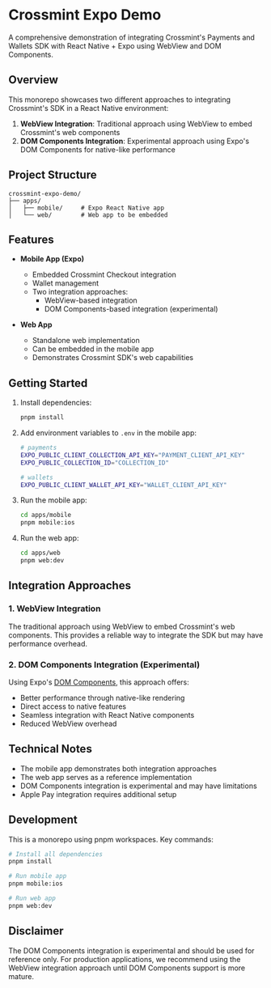 # Crossmint Expo Demo

A comprehensive demonstration of integrating Crossmint's Payments and Wallets SDK with React Native + Expo using WebView and DOM Components.

## Overview

This monorepo showcases two different approaches to integrating Crossmint's SDK in a React Native environment:

1. **WebView Integration**: Traditional approach using WebView to embed Crossmint's web components
2. **DOM Components Integration**: Experimental approach using Expo's DOM Components for native-like performance

## Project Structure

```
crossmint-expo-demo/
├── apps/
│   ├── mobile/     # Expo React Native app
│   └── web/        # Web app to be embedded
```

## Features

- **Mobile App (Expo)**
  - Embedded Crossmint Checkout integration
  - Wallet management
  - Two integration approaches:
    - WebView-based integration
    - DOM Components-based integration (experimental)

- **Web App**
  - Standalone web implementation
  - Can be embedded in the mobile app
  - Demonstrates Crossmint SDK's web capabilities

## Getting Started

1. Install dependencies:

   ```bash
   pnpm install
   ```

2. Add environment variables to `.env` in the mobile app:

   ```bash
   # payments
   EXPO_PUBLIC_CLIENT_COLLECTION_API_KEY="PAYMENT_CLIENT_API_KEY"
   EXPO_PUBLIC_COLLECTION_ID="COLLECTION_ID"

   # wallets
   EXPO_PUBLIC_CLIENT_WALLET_API_KEY="WALLET_CLIENT_API_KEY"
   ```

3. Run the mobile app:

   ```bash
   cd apps/mobile
   pnpm mobile:ios
   ```

4. Run the web app:

   ```bash
   cd apps/web
   pnpm web:dev
   ```

## Integration Approaches

### 1. WebView Integration
The traditional approach using WebView to embed Crossmint's web components. This provides a reliable way to integrate the SDK but may have performance overhead.

### 2. DOM Components Integration (Experimental)
Using Expo's [DOM Components](https://docs.expo.dev/guides/dom-components/), this approach offers:
- Better performance through native-like rendering
- Direct access to native features
- Seamless integration with React Native components
- Reduced WebView overhead

## Technical Notes

- The mobile app demonstrates both integration approaches
- The web app serves as a reference implementation
- DOM Components integration is experimental and may have limitations
- Apple Pay integration requires additional setup

## Development

This is a monorepo using pnpm workspaces. Key commands:

```bash
# Install all dependencies
pnpm install

# Run mobile app
pnpm mobile:ios

# Run web app
pnpm web:dev
```

## Disclaimer

The DOM Components integration is experimental and should be used for reference only. For production applications, we recommend using the WebView integration approach until DOM Components support is more mature.